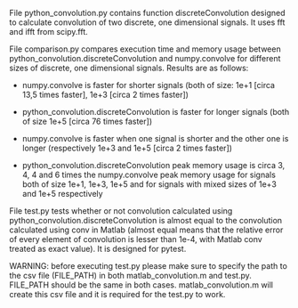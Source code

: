 File python_convolution.py contains function discreteConvolution designed to calculate convolution of two discrete, one dimensional signals.
It uses fft and ifft from scipy.fft.


File comparison.py compares execution time and memory usage between python_convolution.discreteConvolution and numpy.convolve for
different sizes of discrete, one dimensional signals. Results are as follows:

- numpy.convolve is faster for shorter signals (both of size: 1e+1 [circa 13,5 times faster], 1e+3 [circa 2 times faster])
- python_convolution.discreteConvolution is faster for longer signals (both of size 1e+5 [circa 76 times faster])
- numpy.convolve is faster when one signal is shorter and the other one is longer (respectively 1e+3 and 1e+5 [circa 2 times faster])

- python_convolution.discreteConvolution peak memory usage is circa 3, 4, 4 and 6 times the numpy.convolve peak memory usage for 
  signals both of size 1e+1, 1e+3, 1e+5 and for signals with mixed sizes of 1e+3 and 1e+5 respectively


File test.py tests whether or not convolution calculated using python_convolution.discreteConvolution is almost equal to the
convolution calculated using conv in Matlab (almost equal means that the relative error of every element of convolution
is lesser than 1e-4, with Matlab conv treated as exact value). It is designed for pytest.

WARNING: before executing test.py please make sure to specify the path to the csv file (FILE_PATH) in both
matlab_convolution.m and test.py. FILE_PATH should be the same in both cases. matlab_convolution.m will create this csv file
and it is required for the test.py to work.
